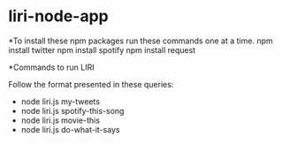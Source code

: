 # liri-node-app

*To install these npm packages run these commands one at a time.
npm install twitter
npm install spotify
npm install request

*Commands to run LIRI

Follow the format presented in these queries:

* node liri.js my-tweets
* node liri.js spotify-this-song <song name here>
* node liri.js movie-this <movie name here>
* node liri.js do-what-it-says 